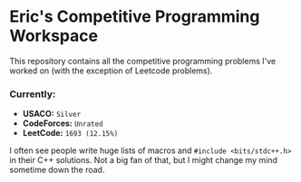 # Eric's Competitive Programming Workspace

This repository contains all the competitive programming problems I've worked on (with the exception of Leetcode problems).

### Currently:
- **USACO:** `Silver`
- **CodeForces:** `Unrated`
- **LeetCode:** `1693 (12.15%)`
 
I often see people write huge lists of macros and `#include <bits/stdc++.h>` in their C++ solutions. Not a big fan of that, but I might change my mind sometime down the road.
